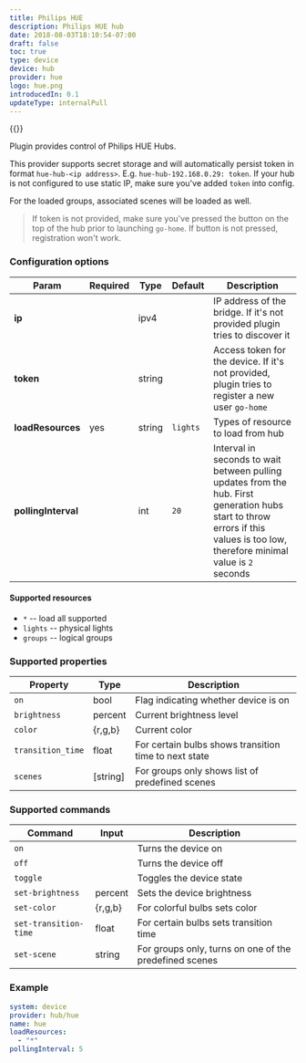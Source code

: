 ```yaml
---
title: Philips HUE
description: Philips HUE hub
date: 2018-08-03T18:10:54-07:00
draft: false
toc: true
type: device
device: hub
provider: hue
logo: hue.png
introducedIn: 0.1
updateType: internalPull
---
```

{{<device>}}

Plugin provides control of Philips HUE Hubs.

This provider supports secret storage and will automatically persist token in
format `hue-hub-<ip address>`. E.g. `hue-hub-192.168.0.29: token`.
If your hub is not configured to use static IP,
make sure you've added `token` into config.

For the loaded groups, associated scenes will be loaded as well.

> If token is not provided, make sure you've pressed the button on the top of
the hub prior to launching `go-home`. If button is not pressed,
registration won't work.

### Configuration options

| Param | Required | Type | Default | Description |
|-------|----------|------|---------|-------------|
| **ip** || ipv4 || IP address of the bridge. If it's not provided plugin tries to discover it |
| **token** || string || Access token for the device. If it's not provided, plugin tries to register a new user `go-home` |
| **loadResources** | yes | string | `lights` | Types of resource to load from hub |
| **pollingInterval** || int | `20` | Interval in seconds to wait between pulling updates from the hub. First generation hubs start to throw errors if this values is too low, therefore minimal value is `2` seconds |

#### Supported resources

* `*` -- load all supported
* `lights` -- physical lights
* `groups` -- logical groups

### Supported properties

| Property | Type | Description |
|----------|------|-------------|
| `on` | bool | Flag indicating whether device is on |
| `brightness` | percent | Current brightness level |
| `color` | {r,g,b} | Current color |
| `transition_time` | float | For certain bulbs shows transition time to next state |
| `scenes` | [string] | For groups only shows list of predefined scenes |

### Supported commands

| Command | Input | Description |
| --------|-------|-------------|
| `on` || Turns the device on |
| `off` || Turns the device off |
| `toggle` || Toggles the device state |
| `set-brightness` | percent | Sets the device brightness |
| `set-color` | {r,g,b} | For colorful bulbs sets color |
| `set-transition-time` | float | For certain bulbs sets transition time |
| `set-scene` | string | For groups only, turns on one of the predefined scenes |

### Example

```yaml
system: device
provider: hub/hue
name: hue
loadResources:
  - "*"
pollingInterval: 5
```
